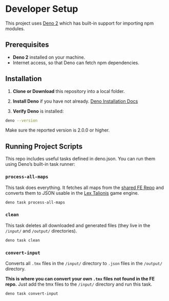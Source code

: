 # Developer Setup

This project uses [Deno 2](https://deno.land/) which has built-in support for importing npm modules.

## Prerequisites

- **Deno 2** installed on your machine.
- Internet access, so that Deno can fetch npm dependencies.

## Installation

1. **Clone or Download** this repository into a local folder.

2. **Install Deno** if you have not already. [Deno Installation Docs](https://docs.deno.com/runtime/#install-deno)

3. **Verify Deno** is installed:

```bash
deno --version
```

Make sure the reported version is 2.0.0 or higher.

## Running Project Scripts

This repo includes useful tasks defined in deno.json. You can run them using Deno’s built-in task runner:

### `process-all-maps`

This task does everything. It fetches all maps from the [shared FE Repo](https://github.com/Klokinator/FE-Repo) and converts them to JSON usable in the [Lex Talionis](https://gitlab.com/rainlash/lt-maker) game engine.

```bash
deno task process-all-maps
```

### `clean`

This task deletes all downloaded and generated files (they live in the `/input/` and `/output/` directories).

```bash
deno task clean
```

### `convert-input`

Converts all `.tmx` files in the `/input/` directory to `.json` files in the `/output/` directory.

**This is where you can convert your own `.tmx` files not found in the FE repo.** Just add the tmx files to the `/input/` directory and run this task.

```bash
deno task convert-input
```

